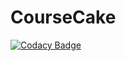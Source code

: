 # CourseCake
[![Codacy Badge](https://api.codacy.com/project/badge/Grade/6104936a0a8f43a1bd9ff7d570262b6f)](https://app.codacy.com/manual/nananananate/CourseCake?utm_source=github.com&utm_medium=referral&utm_content=nananananate/CourseCake&utm_campaign=Badge_Grade_Settings)